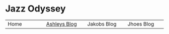 <!-- Blog template -->
# Jazz Odyssey

<table boarder="0px" width="800px">
	<tr>
		<td width="200px"> Home </td>
		<td width="200px"> <a href="amsBlog.md">Ashleys Blog</a> </td>
		<td width="200px"> Jakobs Blog </td>
		<td width="200px"> Jhoes Blog </td>
	</tr>
</table>


